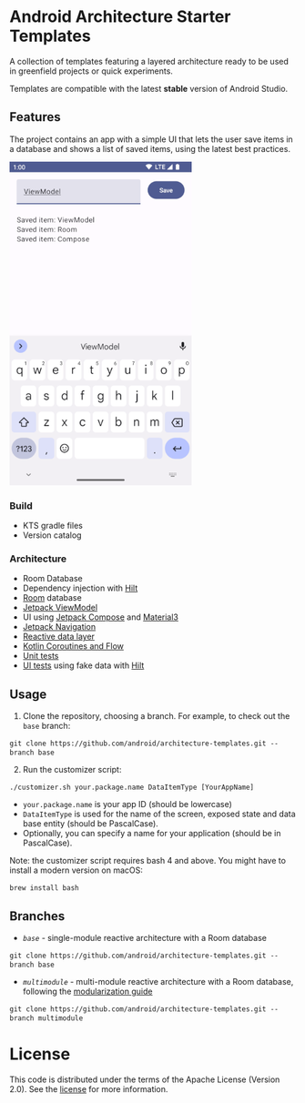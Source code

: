 Android Architecture Starter Templates
==================

A collection of templates featuring a layered architecture ready to be used in greenfield projects
or quick experiments.

Templates are compatible with the latest **stable** version of Android Studio.

## Features

The project contains an app with a simple UI that lets the user save items in a database and shows
a list of saved items, using the latest best practices.

<img src="screenshot.png" alt="App screenshot" width="320" />

### Build

* KTS gradle files
* Version catalog

### Architecture

* Room Database
* Dependency injection with [Hilt](https://developer.android.com/training/dependency-injection/hilt-android)
* [Room](https://developer.android.com/training/data-storage/room) database
* [Jetpack ViewModel](https://developer.android.com/topic/libraries/architecture/viewmodel)
* UI using [Jetpack Compose](https://developer.android.com/jetpack/compose) and
[Material3](https://developer.android.com/jetpack/androidx/releases/compose-material3)
* [Jetpack Navigation](https://developer.android.com/jetpack/compose/navigation)
* [Reactive data layer](https://developer.android.com/topic/architecture/data-layer)
* [Kotlin Coroutines and Flow](https://developer.android.com/kotlin/coroutines)
* [Unit tests](https://developer.android.com/training/testing/local-tests)
* [UI tests](https://developer.android.com/jetpack/compose/testing) using fake data with
[Hilt](https://developer.android.com/training/dependency-injection/hilt-testing)

## Usage

1. Clone the repository, choosing a branch. For example, to check out the `base` branch:

```
git clone https://github.com/android/architecture-templates.git --branch base
```

2. Run the customizer script:

```
./customizer.sh your.package.name DataItemType [YourAppName]
```

* `your.package.name` is your app ID (should be lowercase)
* `DataItemType` is used for the name of the screen, exposed state and data base entity
(should be PascalCase).
* Optionally, you can specify a name for your application (should be in PascalCase).

Note: the customizer script requires bash 4 and above. You might have to install a modern version
on macOS:

```
brew install bash
```

## Branches

* *`base`* - single-module reactive architecture with a Room database

```
git clone https://github.com/android/architecture-templates.git --branch base
```

* *`multimodule`* - multi-module reactive architecture with a Room database, following the
[modularization guide](https://developer.android.com/topic/modularization)

```
git clone https://github.com/android/architecture-templates.git --branch multimodule
```

# License

This code is distributed under the terms of the Apache License (Version 2.0). See the
[license](LICENSE) for more information.
